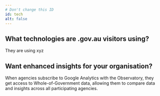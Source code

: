 ```yaml
---
# Don't change this ID
id: tech
alt: false
---
```


## What technologies are .gov.au visitors using?

They are using xyz

## Want enhanced insights for your organisation?

When agencies subscribe to Google Analytics with the Observatory, they get access to Whole-of-Government data, allowing them to compare data and insights across all participating agencies.
